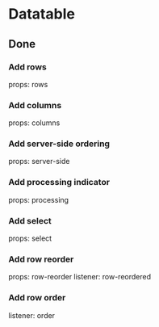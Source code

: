 # Datatable

## Done
### Add rows
props: rows

### Add columns
props: columns

### Add server-side ordering
props: server-side

### Add processing indicator
props: processing

### Add select
props: select

### Add row reorder
props: row-reorder
listener: row-reordered

### Add row order
listener: order
